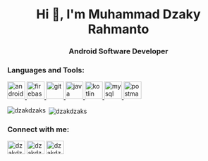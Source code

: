 <h1 align="center">Hi 👋, I'm Muhammad Dzaky Rahmanto</h1>
<h3 align="center">Android Software Developer</h3>

<h3 align="left">Languages and Tools:</h3>
<p align="left"> <a href="https://developer.android.com" target="_blank"> <img src="https://devicons.github.io/devicon/devicon.git/icons/android/android-original-wordmark.svg" alt="android" width="40" height="40"/> </a> <a href="https://firebase.google.com/" target="_blank"> <img src="https://www.vectorlogo.zone/logos/firebase/firebase-icon.svg" alt="firebase" width="40" height="40"/> </a> <a href="https://git-scm.com/" target="_blank"> <img src="https://www.vectorlogo.zone/logos/git-scm/git-scm-icon.svg" alt="git" width="40" height="40"/> </a> <a href="https://www.java.com" target="_blank"> <img src="https://devicons.github.io/devicon/devicon.git/icons/java/java-original-wordmark.svg" alt="java" width="40" height="40"/> </a> <a href="https://kotlinlang.org" target="_blank"> <img src="https://www.vectorlogo.zone/logos/kotlinlang/kotlinlang-icon.svg" alt="kotlin" width="40" height="40"/> </a> <a href="https://www.mysql.com/" target="_blank"> <img src="https://devicons.github.io/devicon/devicon.git/icons/mysql/mysql-original-wordmark.svg" alt="mysql" width="40" height="40"/> </a> <a href="https://postman.com" target="_blank"> <img src="https://www.vectorlogo.zone/logos/getpostman/getpostman-icon.svg" alt="postman" width="40" height="40"/> </a> </p>

<p><img align="left" src="https://github-readme-stats.vercel.app/api/top-langs?username=dzakdzaks&show_icons=true&locale=en&layout=compact" alt="dzakdzaks" /></p>

<p>&nbsp;<img align="center" src="https://github-readme-stats.vercel.app/api?username=dzakdzaks&show_icons=true&locale=en" alt="dzakdzaks" /></p>

<h3 align="left">Connect with me:</h3>
<p align="left">
<a href="https://twitter.com/dzakdzaksss" target="blank"><img align="center" src="https://cdn.jsdelivr.net/npm/simple-icons@3.0.1/icons/twitter.svg" alt="dzakdzaksss" height="30" width="40" /></a>
<a href="https://linkedin.com/in/dzakdzaks" target="blank"><img align="center" src="https://cdn.jsdelivr.net/npm/simple-icons@3.0.1/icons/linkedin.svg" alt="dzakdzaks" height="30" width="40" /></a>
<a href="https://instagram.com/dzakdzaksss" target="blank"><img align="center" src="https://cdn.jsdelivr.net/npm/simple-icons@3.0.1/icons/instagram.svg" alt="dzakdzaksss" height="30" width="40" /></a>
</p>

<!--
**dzakdzaks/dzakdzaks** is a ✨ _special_ ✨ repository because its `README.md` (this file) appears on your GitHub profile.

Here are some ideas to get you started:

- 🔭 I’m currently working on ...
- 🌱 I’m currently learning ...
- 👯 I’m looking to collaborate on ...
- 🤔 I’m looking for help with ...
- 💬 Ask me about ...
- 📫 How to reach me: ...
- 😄 Pronouns: ...
- ⚡ Fun fact: ...
-->
